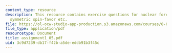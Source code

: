 ```yaml
---
content_type: resource
description: This resource contains exercise questions for nuclear forces, eigen-states,
  symmetric spin-favor etc.
file: https://ol-ocw-studio-app-production.s3.amazonaws.com/courses/8-811-particle-physics-ii-fall-2005/3c9d7239db17f42ba5deeddb91b3f45c_assignment1_05.pdf
file_type: application/pdf
resourcetype: Document
title: assignment1_05.pdf
uid: 3c9d7239-db17-f42b-a5de-eddb91b3f45c
---
```

